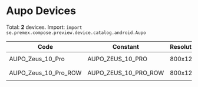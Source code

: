 # Aupo Devices

Total: **2** devices. Import: `import se.premex.compose.preview.device.catalog.android.Aupo`

| Code | Constant | Resolution | DPI | Compose Spec | Preview Usage |
|------|----------|------------|-----|-------------|---------------|
| AUPO_Zeus_10_Pro | AUPO_ZEUS_10_PRO | 800x1280 | 213 | `spec:width=800px,height=1280px,dpi=213` | `@Preview(device = Aupo.AUPO_ZEUS_10_PRO)` |
| AUPO_Zeus_10_Pro_ROW | AUPO_ZEUS_10_PRO_ROW | 800x1280 | 213 | `spec:width=800px,height=1280px,dpi=213` | `@Preview(device = Aupo.AUPO_ZEUS_10_PRO_ROW)` |

<!-- Generated automatically. Do not edit manually. -->
